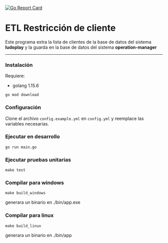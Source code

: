 [![Go Report Card](https://goreportcard.com/badge/github.com/jorgetolentinog/go-etl-restriccion)](https://goreportcard.com/report/github.com/jorgetolentinog/go-etl-restriccion)

# ETL Restricción de cliente

Este programa extra la lista de clientes de la base de datos del sistema **ludoplay** y la guarda en la base de datos del sistema **operation-manager**

---

### Instalación

Requiere:
- golang 1.15.6

```
go mod download
```

### Configuración
Clone el archivo `config.example.yml` en `config.yml` y reemplace las variables necesarias.

### Ejecutar en desarrollo
```
go run main.go
```

### Ejecutar pruebas unitarias
```
make test
```

### Compilar para windows
```
make build_windows
```
generara un binario en ./bin/app.exe

### Compilar para linux
```
make build_linux
```
generara un binario en ./bin/app
